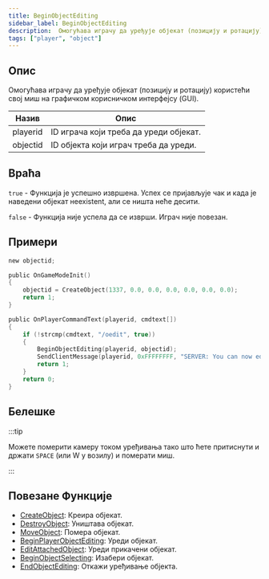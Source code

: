 ```yaml
---
title: BeginObjectEditing
sidebar_label: BeginObjectEditing
description:  Омогућава играчу да уређује објекат (позицију и ротацију) користећи свој миш на графичком корисничком интерфејсу (GUI).
tags: ["player", "object"]
---
```


<VersionWarnSR version='omp v1.1.0.2612' />

## Опис

Омогућава играчу да уређује објекат (позицију и ротацију) користећи свој миш на графичком корисничком интерфејсу (GUI).

| Назив     | Опис                                       |
| -------- | ------------------------------------------------- |
| playerid | ID играча који треба да уреди објекат. |
| objectid | 	ID објекта који играч треба да уреди.  |

## Враћа

`true` - Функција је успешно извршена. Успех се пријављује чак и када је наведени објекат неexistent, али се ништа неће десити.

`false` - Функција није успела да се изврши. Играч није повезан.

## Примери

```c
new objectid;

public OnGameModeInit()
{
    objectid = CreateObject(1337, 0.0, 0.0, 0.0, 0.0, 0.0, 0.0);
    return 1;
}

public OnPlayerCommandText(playerid, cmdtext[])
{
    if (!strcmp(cmdtext, "/oedit", true))
    {
        BeginObjectEditing(playerid, objectid);
        SendClientMessage(playerid, 0xFFFFFFFF, "SERVER: You can now edit the object!");
        return 1;
    }
    return 0;
}
```

## Белешке

:::tip

Можете померити камеру током уређивања тако што ћете притиснути и држати `SPACE` (или W у возилу) и померати миш.

:::

## Повезане Функције

- [CreateObject](CreateObject): Креира објекат.
- [DestroyObject](DestroyObject): Уништава објекат.
- [MoveObject](MoveObject): Помера објекат.
- [BeginPlayerObjectEditing](BeginPlayerObjectEditing): Уреди објекат.
- [EditAttachedObject](EditAttachedObject): Уреди прикачени објекат.
- [BeginObjectSelecting](BeginObjectSelecting): Изабери објекат.
- [EndObjectEditing](EndObjectEditing): Откажи уређивање објекта.
